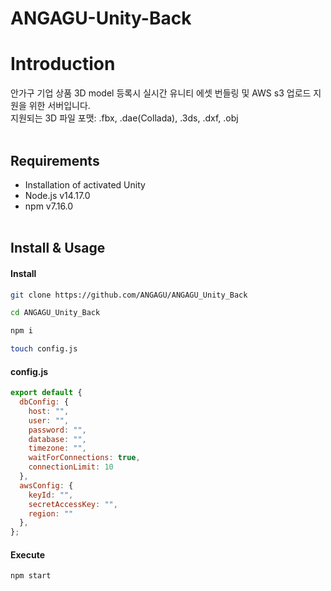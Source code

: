 # ANGAGU-Unity-Back
# Introduction
안가구 기업 상품 3D model 등록시 실시간 유니티 에셋 번들링 및 AWS s3 업로드 지원을 위한 서버입니다.
<br/>지원되는 3D 파일 포맷: .fbx, .dae(Collada), .3ds, .dxf, .obj
<br/><br/>

## Requirements
* Installation of activated Unity
* Node.js v14.17.0
* npm v7.16.0
<br/><br/>

## Install & Usage
#### Install
```bash
git clone https://github.com/ANGAGU/ANGAGU_Unity_Back

cd ANGAGU_Unity_Back

npm i

touch config.js
```
#### config.js
```javascript
export default {
  dbConfig: {
    host: "",
    user: "",
    password: "",
    database: "",
    timezone: "",
    waitForConnections: true,
    connectionLimit: 10
  },
  awsConfig: {
    keyId: "",
    secretAccessKey: "",
    region: ""
  },
};
```
#### Execute
```bash
npm start
```
